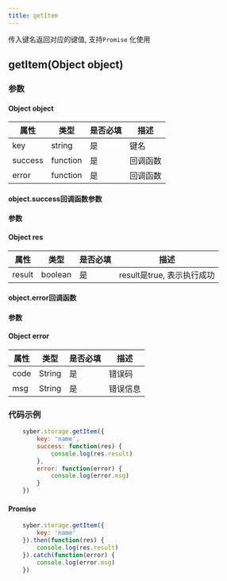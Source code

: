 ```yaml
---
title: getItem
---
```


传入键名返回对应的键值, 支持`Promise` 化使用

## getItem(Object object)
### 参数
#### Object object
| 属性     | 类型    | 是否必填 | 描述                         |
| ---------- | ------- | -------- | ---------------------------- |
| key | string | 是       | 键名 |
| success | function | 是       | 回调函数      |
| error   | function | 是       | 回调函数      |

#### object.success回调函数参数
#### 参数
#### Object res
| 属性     | 类型    | 是否必填 | 描述                     |
| ---------- | ------- | -------- | ---------------------- |
| result | boolean  | 是     | result是true, 表示执行成功  |

#### object.error回调函数
#### 参数
#### Object error
| 属性 | 类型  | 是否必填 | 描述 |
| -- | -- | -- | -- |
| code | String  | 是 | 错误码 |
| msg | String  | 是 | 错误信息 |


### 代码示例
``` javascript
    syber.storage.getItem({
        key: 'name',
        success: function(res) {
            console.log(res.result)
        },
        error: function(error) {
            console.log(error.msg)
        }
    })
```

#### Promise
``` javascript
    syber.storage.getItem({
        key: 'name'
    }).then(function(res) {
        console.log(res.result)
    }).catch(function(error) {
        console.log(error.msg)
    })
```